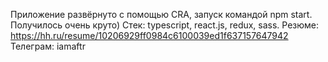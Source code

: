Приложение развёрнуто с помощью CRA, запуск командой npm start.
Получилось очень круто)
Стек: typescript, react.js, redux, sass.
Резюме: https://hh.ru/resume/10206929ff0984c6100039ed1f637157647942
Телеграм: iamaftr